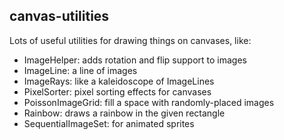 ## canvas-utilities

Lots of useful utilities for drawing things on canvases, like:

- ImageHelper: adds rotation and flip support to images
- ImageLine: a line of images
- ImageRays: like a kaleidoscope of ImageLines
- PixelSorter: pixel sorting effects for canvases
- PoissonImageGrid: fill a space with randomly-placed images
- Rainbow: draws a rainbow in the given rectangle
- SequentialImageSet: for animated sprites
